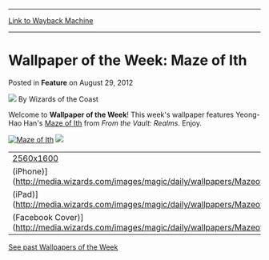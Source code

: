 
---
[Link to Wayback Machine](https://web.archive.org/web/20201113131009/https://magic.wizards.com/en/articles/archive/feature/wallpaper-week-maze-ith-2012-08-29)

[_metadata_:wayback_url]:- "https://magic.wizards.com/en/articles/archive/feature/wallpaper-week-maze-ith-2012-08-29"
[_metadata_:wayback_raw_url]:- "https://web.archive.org/web/20201113131009id_/https://magic.wizards.com/en/articles/archive/feature/wallpaper-week-maze-ith-2012-08-29"
[_metadata_:wayback_capture_timestamp]:- "2020-11-13 13:10:09+00:00"
[_metadata_:publish_date]:- "2012-08-29"
[_metadata_:description]:- "Welcome to Wallpaper of the Week! This week's wallpaper features Yeong-Hao Han's Maze of Ith from From the Vault: Realms. Enjoy."
[_metadata_:generator]:- "Drupal 7 (http://drupal.org)"
---


Wallpaper of the Week: Maze of Ith
==================================



 Posted in **Feature**
 on August 29, 2012 






![](https://media.magic.wizards.com/styles/auth_small/public/images/person/wizards_authorpic_larger.jpg)
By Wizards of the Coast












Welcome to **Wallpaper of the Week**! This week's wallpaper features Yeong-Hao Han's [Maze of Ith](http://gatherer.wizards.com/Pages/Card/Details.aspx?name=Maze+of+Ith) from *From the Vault: Realms*. Enjoy.



[![Maze of Ith](https://media.magic.wizards.com/image_legacy_migration/images/magic/daily/activity/da1048_thumb.jpg)](http://media.wizards.com/images/magic/daily/wallpapers/MazeofIth_FTVRealms_1280x960_Wallpaper.jpg)
![](https://media.magic.wizards.com/image_legacy_migration/images/magic/daily/arcana/1040_10_geo3621xsv.jpg)



|  |  |  |  |  |  |
| --- | --- | --- | --- | --- | --- |
| [2560x1600](http://media.wizards.com/images/magic/daily/wallpapers/MazeofIth_FTVRealms_2560x1600_Wallpaper.jpg) | [1920x1080](http://media.wizards.com/images/magic/daily/wallpapers/MazeofIth_FTVRealms_1920x1080_Wallpaper.jpg) | [1280x960](http://media.wizards.com/images/magic/daily/wallpapers/MazeofIth_FTVRealms_1280x960_Wallpaper.jpg) | [640x960
 (iPhone)](http://media.wizards.com/images/magic/daily/wallpapers/MazeofIth_FTVRealms_iPhone_Wallpaper.jpg) | [2048x2048
 (iPad)](http://media.wizards.com/images/magic/daily/wallpapers/MazeofIth_FTVRealms_iPad_Wallpaper.jpg) | [851x315
 (Facebook Cover)](http://media.wizards.com/images/magic/daily/wallpapers/MazeofIth_FTVRealms_Facebook_Wallpaper.jpg) |

[See past Wallpapers of the Week](http://archive.wizards.com/Magic/Magazine/Downloads.aspx?x=mtg/daily/downloads/wallpapers)








